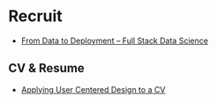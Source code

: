 # Recruit

* [From Data to Deployment – Full Stack Data Science](http://engineering.indeedblog.com/talks/data-to-deployment/)

## CV & Resume

* [Applying User Centered Design to a CV](https://uxdesign.cc/applying-user-centred-design-to-a-cv-8e1e7dadddd9)

